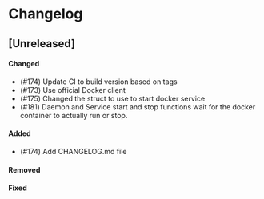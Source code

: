 # Changelog

## [Unreleased]

#### Changed
- (#174) Update CI to build version based on tags
- (#173) Use official Docker client
- (#175) Changed the struct to use to start docker service
- (#181) Daemon and Service start and stop functions wait for the docker container to actually run or stop.

#### Added
- (#174) Add CHANGELOG.md file

#### Removed

#### Fixed